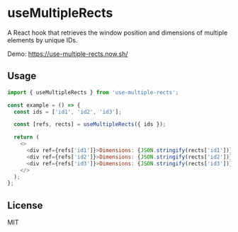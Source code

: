 # useMultipleRects

A React hook that retrieves the window position and dimensions of multiple elements by unique IDs.

Demo: https://use-multiple-rects.now.sh/

## Usage

```javascript
import { useMultipleRects } from 'use-multiple-rects';

const example = () => {
  const ids = ['id1', 'id2', 'id3'];

  const [refs, rects] = useMultipleRects({ ids });

  return (
    <>
      <div ref={refs['id1']}>Dimensions: {JSON.stringify(rects['id1'])}</div>
      <div ref={refs['id2']}>Dimensions: {JSON.stringify(rects['id2'])}</div>
      <div ref={refs['id3']}>Dimensions: {JSON.stringify(rects['id3'])}</div>
    </>
  );
};
```

## License

MIT
